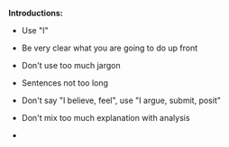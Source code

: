 **Introductions:**
- Use "I"
- Be very clear what you are going to do up front

- Don't use too much jargon

- Sentences not too long
- Don't say "I believe, feel", use "I argue, submit, posit"
- Don't mix too much explanation with analysis
- 